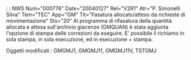  :  : NWS Num="000776" Date="20040127" Rel="V2R1" Atr="P. Simonelli Silva" Tem="TEC" App="GM" Tit="Fasatura allocato/atteso da richieste di movimentazione" Sts="20"
Al programma di rifasatura della quantità allocata e attesa sull'archivio giacenze (GMQUAN) è stata
aggiunta l'opzione di stampa delle correzioni da eseguire.
E' possibile il richiamo in sola stampa, in sola esecuzione, ed in esecuzione + stampa.

Oggetti modificati : 
GMGMJ1, GMGMJ11, GMGMJ11V, TSTGMJ
